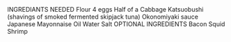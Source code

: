 </p1>
INGREDIANTS NEEDED
</p1>
</p1>
Flour
</p1>
</p1>
4 eggs
</p1>
</p1>
Half of a Cabbage
</p1>
</p1>
Katsuobushi (shavings of smoked fermented skipjack tuna)
</p1>
</p1>
Okonomiyaki sauce
</p1>
</p1>
Japanese Mayonnaise
</p1>
</p1>
Oil
</p1>
</p1>
Water
</p1>
</p1>
Salt
</p1>
</p1>
OPTIONAL INGREDIENTS
</p1>
</p1>
Bacon
</p1>
</p1>
Squid
</p1>
</p1>
Shrimp
</p1>

